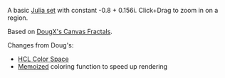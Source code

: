 A basic [Julia set](http://paulbourke.net/fractals/juliaset/) with constant -0.8 + 0.156i. Click+Drag to zoom in on a region.

Based on [DougX's Canvas Fractals](http://dougx.net/fractals/fractals.html).

Changes from Doug's:

* [HCL Color Space](http://bl.ocks.org/3014589)
* [Memoized](http://underscorejs.org/#memoize) coloring function to speed up rendering